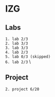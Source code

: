 # IZG

## Labs
`1. lab 2/3` \
`2. lab 3/3` \
`3. lab 3/3` \
`4. lab 2/3` \
`5. lab 0/3 (skipped)` \
`6. lab 2/3` \

## Project 
`2. project 6/20`

